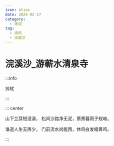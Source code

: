 ```yaml
---
icon: alias
date: 2024-02-27
category:
  - 诗词
tag:
  - 诗词
  - 浣溪沙
---
```


# 浣溪沙_游蕲水清泉寺

<!-- more -->

:::info

苏轼

:::


::: center

山下兰芽短浸溪， 松间沙路净无泥，萧萧暮雨子规啼。


谁道人生无再少， 门前流水尚能西，休将白发唱黄鸡。

:::